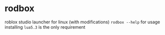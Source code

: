 # rodbox
roblox studio launcher for linux (with modifications)
`rodbox --help` for usage<br>
installing `lua5.3` is the only requirement